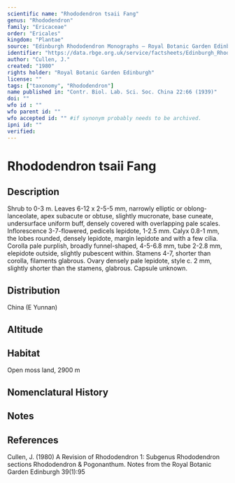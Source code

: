 ```yaml
---
scientific name: "Rhododendron tsaii Fang"
genus: "Rhododendron"
family: "Ericaceae"
order: "Ericales"
kingdom: "Plantae"
source: "Edinburgh Rhododendron Monographs – Royal Botanic Garden Edinburgh"
identifier: "https://data.rbge.org.uk/service/factsheets/Edinburgh_Rhododendron_Monographs.xhtml"
author: "Cullen, J."
created: "1980"
rights holder: "Royal Botanic Garden Edinburgh"
license: ""
tags: ["taxonomy", "Rhododendron"]
name published in: "Contr. Biol. Lab. Sci. Soc. China 22:66 (1939)"
doi: ""
wfo id : ""
wfo parent id: ""
wfo accepted id: "" #if synonym probably needs to be archived.                      
ipni id: ""
verified:
---
```


                       

# Rhododendron tsaii Fang

## Description
Shrub to 0-3 m. Leaves 6-12 x 2-5-5 mm, narrowly elliptic or oblong-lanceolate, apex subacute or obtuse, slightly mucronate, base cuneate, undersurface uniform buff, densely covered with overlapping pale scales. Inflorescence 3-7-flowered, pedicels lepidote, 1-2.5 mm. Calyx 0.8-1 mm, the lobes rounded, densely lepidote, margin lepidote and with a few cilia. Corolla pale purplish, broadly funnel-shaped, 4-5-6.8 mm, tube 2-2.8 mm, elepidote outside, slightly pubescent within. Stamens 4-7, shorter than corolla, filaments glabrous. Ovary densely pale lepidote, style c. 2 mm, slightly shorter than the stamens, glabrous. Capsule unknown.

## Distribution
China (E Yunnan)

## Altitude


## Habitat
Open moss land, 2900 m

## Nomenclatural History

                       
## Notes


## References

Cullen, J. (1980) A Revision of Rhododendron 1: Subgenus Rhododendron sections Rhododendron & Pogonanthum. Notes from the Royal Botanic Garden Edinburgh 39(1):95
